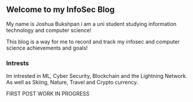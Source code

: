 ## Welcome to my InfoSec Blog

My name is Joshua Bukshpan i am a uni student studying information technology and computer science!

This blog is a way for me to record and track my infosec and computer science achievements and goals!

### Intrests 

Im intrested in ML, Cyber Security, Blockchain and the Lightning Network. 
As well as Skiing, Nature, Travel and Crypto currency. 

FIRST POST WORK IN PROGRESS 



